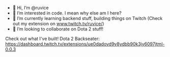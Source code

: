 - 👋 Hi, I’m @ruvice
- 👀 I’m interested in code. I mean why else am I here?
- 🌱 I’m currently learning backend stuff, building things on Twitch (Check out my extension on www.twitch.tv/ruvice/)
- 💞️ I’m looking to collaborate on Dota 2 stuff!

Check out what I've built!
Dota 2 Backseater: https://dashboard.twitch.tv/extensions/ue0dadovd9v8ydbb90k3jy6097jtml-0.0.3
<!---
ruvice/ruvice is a ✨ special ✨ repository because its `README.md` (this file) appears on your GitHub profile.
You can click the Preview link to take a look at your changes.
--->
